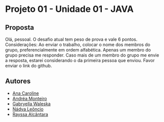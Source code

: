# Projeto 01 - Unidade 01 - JAVA



## Proposta

Olá, pessoal. O desafio atual tem peso de prova e vale 6 pontos.
Considerações:
Ao enviar o trabalho, colocar o nome dos membros do grupo, preferencialmente em ordem alfabética.
Apenas um membro do grupo precisa me responder. 
Caso mais de um membro do grupo me envie a resposta, estarei considerando o da primeira pessoa que enviou.
Favor enviar o link do github.


## Autores
* [Ana Caroline](https://github.com/carolineanali)
* [Andréa Monteiro](https://github.com/andreasmonteiro)
* [Gabryella Waleska](https://github.com/gabryellabarbosa)
* [Nádya Leôncio](https://github.com/nadyabpm)
* [Rayssa Alcântara](https://github.com/rayssawho)


